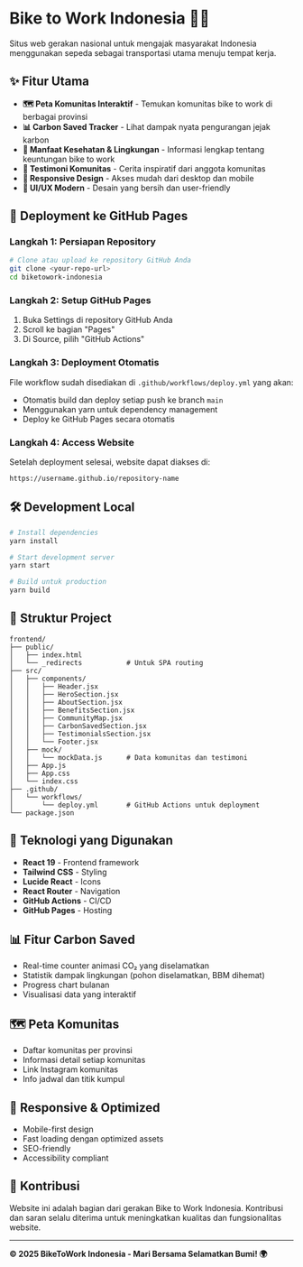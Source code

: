 # Bike to Work Indonesia 🚴‍♂️

Situs web gerakan nasional untuk mengajak masyarakat Indonesia menggunakan sepeda sebagai transportasi utama menuju tempat kerja.

## ✨ Fitur Utama

- **🗺️ Peta Komunitas Interaktif** - Temukan komunitas bike to work di berbagai provinsi
- **📊 Carbon Saved Tracker** - Lihat dampak nyata pengurangan jejak karbon
- **💚 Manfaat Kesehatan & Lingkungan** - Informasi lengkap tentang keuntungan bike to work
- **👥 Testimoni Komunitas** - Cerita inspiratif dari anggota komunitas
- **📱 Responsive Design** - Akses mudah dari desktop dan mobile
- **🎨 UI/UX Modern** - Desain yang bersih dan user-friendly

## 🚀 Deployment ke GitHub Pages

### Langkah 1: Persiapan Repository
```bash
# Clone atau upload ke repository GitHub Anda
git clone <your-repo-url>
cd biketowork-indonesia
```

### Langkah 2: Setup GitHub Pages
1. Buka Settings di repository GitHub Anda
2. Scroll ke bagian "Pages"
3. Di Source, pilih "GitHub Actions"

### Langkah 3: Deployment Otomatis
File workflow sudah disediakan di `.github/workflows/deploy.yml` yang akan:
- Otomatis build dan deploy setiap push ke branch `main`
- Menggunakan yarn untuk dependency management
- Deploy ke GitHub Pages secara otomatis

### Langkah 4: Access Website
Setelah deployment selesai, website dapat diakses di:
```
https://username.github.io/repository-name
```

## 🛠️ Development Local

```bash
# Install dependencies
yarn install

# Start development server
yarn start

# Build untuk production
yarn build
```

## 📁 Struktur Project

```
frontend/
├── public/
│   ├── index.html
│   └── _redirects           # Untuk SPA routing
├── src/
│   ├── components/
│   │   ├── Header.jsx
│   │   ├── HeroSection.jsx
│   │   ├── AboutSection.jsx
│   │   ├── BenefitsSection.jsx
│   │   ├── CommunityMap.jsx
│   │   ├── CarbonSavedSection.jsx
│   │   ├── TestimonialsSection.jsx
│   │   └── Footer.jsx
│   ├── mock/
│   │   └── mockData.js      # Data komunitas dan testimoni
│   ├── App.js
│   ├── App.css
│   └── index.css
├── .github/
│   └── workflows/
│       └── deploy.yml       # GitHub Actions untuk deployment
└── package.json
```

## 🎨 Teknologi yang Digunakan

- **React 19** - Frontend framework
- **Tailwind CSS** - Styling
- **Lucide React** - Icons
- **React Router** - Navigation
- **GitHub Actions** - CI/CD
- **GitHub Pages** - Hosting

## 📊 Fitur Carbon Saved

- Real-time counter animasi CO₂ yang diselamatkan
- Statistik dampak lingkungan (pohon diselamatkan, BBM dihemat)
- Progress chart bulanan
- Visualisasi data yang interaktif

## 🗺️ Peta Komunitas

- Daftar komunitas per provinsi
- Informasi detail setiap komunitas
- Link Instagram komunitas
- Info jadwal dan titik kumpul

## 📱 Responsive & Optimized

- Mobile-first design
- Fast loading dengan optimized assets
- SEO-friendly
- Accessibility compliant

## 🤝 Kontribusi

Website ini adalah bagian dari gerakan Bike to Work Indonesia. Kontribusi dan saran selalu diterima untuk meningkatkan kualitas dan fungsionalitas website.

---

**© 2025 BikeToWork Indonesia - Mari Bersama Selamatkan Bumi! 🌍**
